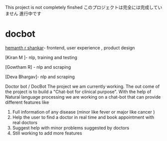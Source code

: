This project is not completely finshed 
このプロジェクトは完全には完成していません
進行中です
# docbot
[hemanth r shankar](https://github.com/akaszz)- frontend, user experience , product design

[Kiran M ]- nlp, training and testing 

[Gowtham R] - nlp and scraping 

[Deva Bhargav]- nlp and scraping

Doctor bot / DocBot
       The project we am currently working. The out come of the project is to build a "Chat-bot for clinical purpose". With the help of Natural language processing we are working        on a chat-bot that can provide different features like  
   1. Full information of any disease (minor like fever  or major like cancer )
   2. Help the user to find a doctor in real time and book appointment with real doctors 
   3. Suggest help with minor problems suggested by doctors 
   4. Still working to add more features
